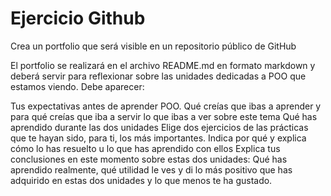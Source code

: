 # Ejercicio Github
Crea un portfolio que será visible en un repositorio público de GitHub

El portfolio se realizará en el archivo README.md en formato markdown y deberá servir para reflexionar sobre las unidades dedicadas a POO que estamos viendo. Debe aparecer:

Tus expectativas antes de aprender POO. Qué creías que ibas a aprender y para qué creías que iba a servir lo que ibas a ver sobre este tema
Qué has aprendido durante las dos unidades
Elige dos ejercicios de las prácticas que te hayan sido, para ti, los más importantes. Indica por qué y explica cómo lo has resuelto u lo que has aprendido con ellos
Explica tus conclusiones en este momento sobre estas dos unidades: Qué has aprendido realmente, qué utilidad le ves y di lo más positivo que has adquirido en estas dos unidades y lo que menos te ha gustado.